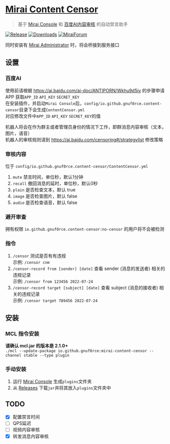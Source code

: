# [Mirai Content Censor](https://github.com/gnuf0rce/mirai-content-censor)

> 基于 [Mirai Console](https://github.com/mamoe/mirai-console) 和 [百度AI内容审核](https://ai.baidu.com/ai-doc/ANTIPORN/) 的自动禁言助手

[![Release](https://img.shields.io/github/v/release/gnuf0rce/mirai-content-censor)](https://github.com/gnuf0rce/mirai-content-censor/releases)
[![Downloads](https://img.shields.io/github/downloads/gnuf0rce/mirai-content-censor/total)](https://shields.io/category/downloads)
[![MiraiForum](https://img.shields.io/badge/post-on%20MiraiForum-yellow)](https://mirai.mamoe.net/topic/293)

同时安装有 [Mirai Administrator](https://github.com/cssxsh/mirai-administrator) 时，将会桥接到服务接口

## 设置

### 百度AI

使用前请根据 <https://ai.baidu.com/ai-doc/ANTIPORN/Wkhu9d5iy> 的步骤申请APP 获取`APP_ID` `API_KEY` `SECRET_KEY`  
在安装插件，并启动`Mirai Console`后，`config/io.github.gnuf0rce.content-censor`目录下会生成`ContentCensor.yml`  
对应修改文件中`APP_ID` `API_KEY` `SECRET_KEY`的值

机器人将会在作为群主或者管理员身份的情况下工作，即群消息内容审核（文本，图片，语音）  
机器人的审核规则请到 <https://ai.baidu.com/censoring#/strategylist> 修改策略

### 审核内容

位于 `config/io.github.gnuf0rce.content-censor/ContentCensor.yml`

1. `mute` 禁言时间，单位秒，默认1分钟
1. `recall` 撤回消息的延时，单位秒，默认0秒
1. `plain` 是否检查文本，默认 true
1. `image` 是否检查图片，默认 false
1. `audio` 是否检查语音，默认 false

### 避开审查

拥有权限 `io.github.gnuf0rce.content-censor:no-censor` 的用户将不会被检测

### 指令

1. `/censor` 测试是否有有违规  
    示例: `/censor cnm`
2. `/censor-record from [sender] [date]` 查看 sender (消息的发送者) 相关的违规记录  
   示例: `/censor from 123456 2022-07-24`
3. `/censor-record target [subject] [date]` 查看 subject (消息的接收者) 相关的违规记录  
   示例: `/censor target 789456 2022-07-24`

## 安装

### MCL 指令安装

**请确认 mcl.jar 的版本是 2.1.0+**  
`./mcl --update-package io.github.gnuf0rce:mirai-content-censor --channel stable --type plugin`

### 手动安装

1. 运行 [Mirai Console](https://github.com/mamoe/mirai-console) 生成`plugins`文件夹
1. 从 [Releases](https://github.com/cssxsh/mirai-content-censor/releases) 下载`jar`并将其放入`plugins`文件夹中

## TODO

- [x] 配置禁言时间
- [ ] QPS延迟
- [ ] 视频内容审核
- [x] 转发消息内容审核
